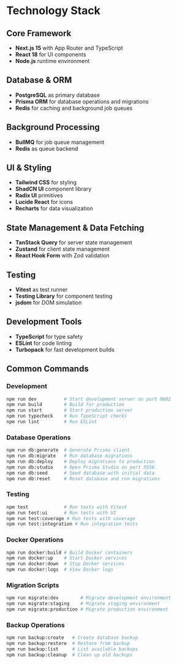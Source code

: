 # Technology Stack

## Core Framework
- **Next.js 15** with App Router and TypeScript
- **React 18** for UI components
- **Node.js** runtime environment

## Database & ORM
- **PostgreSQL** as primary database
- **Prisma ORM** for database operations and migrations
- **Redis** for caching and background job queues

## Background Processing
- **BullMQ** for job queue management
- **Redis** as queue backend

## UI & Styling
- **Tailwind CSS** for styling
- **ShadCN UI** component library
- **Radix UI** primitives
- **Lucide React** for icons
- **Recharts** for data visualization

## State Management & Data Fetching
- **TanStack Query** for server state management
- **Zustand** for client state management
- **React Hook Form** with Zod validation

## Testing
- **Vitest** as test runner
- **Testing Library** for component testing
- **jsdom** for DOM simulation

## Development Tools
- **TypeScript** for type safety
- **ESLint** for code linting
- **Turbopack** for fast development builds

## Common Commands

### Development
```bash
npm run dev          # Start development server on port 9002
npm run build        # Build for production
npm run start        # Start production server
npm run typecheck    # Run TypeScript checks
npm run lint         # Run ESLint
```

### Database Operations
```bash
npm run db:generate  # Generate Prisma client
npm run db:migrate   # Run database migrations
npm run db:deploy    # Deploy migrations to production
npm run db:studio    # Open Prisma Studio on port 5556
npm run db:seed      # Seed database with initial data
npm run db:reset     # Reset database and run migrations
```

### Testing
```bash
npm test             # Run tests with Vitest
npm run test:ui      # Run tests with UI
npm run test:coverage # Run tests with coverage
npm run test:integration # Run integration tests
```

### Docker Operations
```bash
npm run docker:build # Build Docker containers
npm run docker:up    # Start Docker services
npm run docker:down  # Stop Docker services
npm run docker:logs  # View Docker logs
```

### Migration Scripts
```bash
npm run migrate:dev        # Migrate development environment
npm run migrate:staging    # Migrate staging environment
npm run migrate:production # Migrate production environment
```

### Backup Operations
```bash
npm run backup:create   # Create database backup
npm run backup:restore  # Restore from backup
npm run backup:list     # List available backups
npm run backup:cleanup  # Clean up old backups
```
